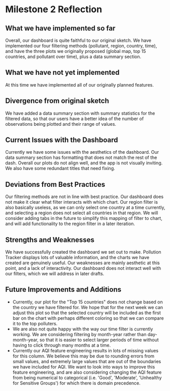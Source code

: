 # Milestone 2 Reflection

## What we have implemented so far

Overall, our dashboard is quite faithful to our original sketch. We have implemented our four filtering methods (pollutant, region, country, time), and have the three plots we originally proposed (global map, top 15 countries, and pollutant over time), plus a data summary section.

## What we have not yet implemented

At this time we have implemented all of our originally planned features.

## Divergence from original sketch

We have added a data summary section with summary statistics for the filtered data, so that our users have a better idea of the number of observations being plotted and their range of values.

## Current Issues with the Dashboard

Currently we have some issues with the aesthetics of the dashboard. Our data summary section has formatting that does not match the rest of the dash. Overall our plots do not align well, and the app is not visually inviting. We also have some redundant titles that need fixing.

## Deviations from Best Practices

Our filtering methods are not in line with best practice. Our dashboard does not make it clear what filter interacts with which chart. Our region filter is also basically useless, as we can only select one country at a time currently, and selecting a region does not select all countries in that region. We will consider adding tabs in the future to simplify this mapping of filter to chart, and will add functionality to the region filter in a later iteration.

## Strengths and Weaknesses

We have successfully created the dashboard we set out to make. Pollution Tracker displays lots of valuable information, and the charts we have created are genuinely useful. Our weaknesses are mainly aesthetic at this point, and a lack of interactivity. Our dashboard does not interact well with our filters, which we will address in later drafts.

## Future Improvements and Additions

* Currently, our plot for the "Top 15 countries" does not change based on the country we have filtered for. We hope that for the next week we can adjust this plot so that the selected country will be included as the first bar on the chart with perhaps different coloring so that we can compare it to the top polluters.
* We are also not quite happy with the way our time filter is currently working. We are considering filtering by month-year rather than day-month-year, so that it is easier to select larger periods of time without having to click through many months at a time.
* Currently our AQI feature engineering results in lots of missing values for this column. We believe this may be due to rounding errors from small values, and extremely large values that are out of the boundaries we have included for AQI. We want to look into ways to improve this feature engineering, and are also considering changing the AQI feature from being numerical to categorical (i.e. 'Good', 'Moderate', 'Unhealthy for Sensitive Groups') for which there is domain precedence.
